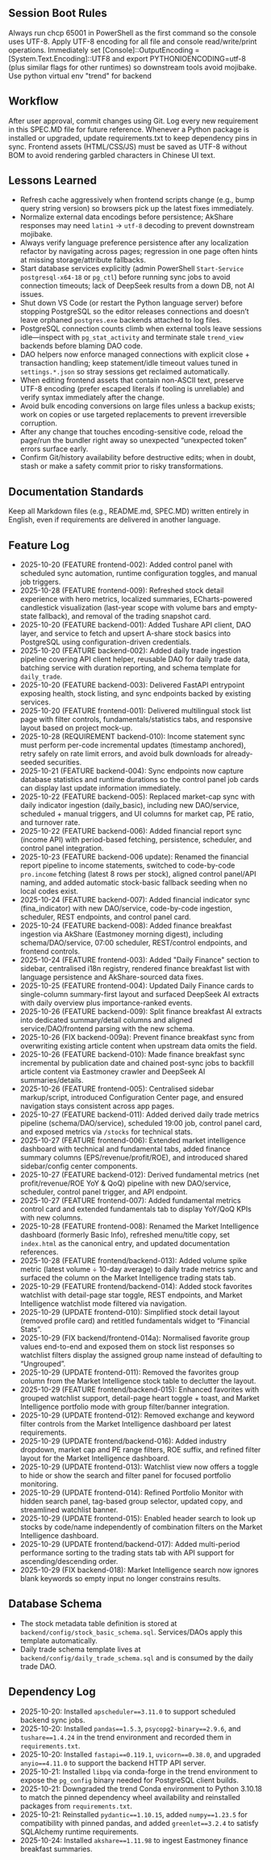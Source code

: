﻿## Session Boot Rules
Always run chcp 65001 in PowerShell as the first command so the console uses UTF-8. Apply UTF-8 encoding for all file and console read/write/print operations.
Immediately set [Console]::OutputEncoding = [System.Text.Encoding]::UTF8 and export PYTHONIOENCODING=utf-8 (plus similar flags for other runtimes) so downstream tools avoid mojibake.
Use python virtual env "trend" for backend

## Workflow
After user approval, commit changes using Git.
Log every new requirement in this SPEC.MD file for future reference.
Whenever a Python package is installed or upgraded, update requirements.txt to keep dependency pins in sync.
Frontend assets (HTML/CSS/JS) must be saved as UTF-8 without BOM to avoid rendering garbled characters in Chinese UI text.

## Lessons Learned
- Refresh cache aggressively when frontend scripts change (e.g., bump query string version) so browsers pick up the latest fixes immediately.
- Normalize external data encodings before persistence; AkShare responses may need `latin1` → `utf-8` decoding to prevent downstream mojibake.
- Always verify language preference persistence after any localization refactor by navigating across pages; regression in one page often hints at missing storage/attribute fallbacks.
- Start database services explicitly (admin PowerShell `Start-Service postgresql-x64-18` or `pg_ctl`) before running sync jobs to avoid connection timeouts; lack of DeepSeek results from a down DB, not AI issues.
- Shut down VS Code (or restart the Python language server) before stopping PostgreSQL so the editor releases connections and doesn’t leave orphaned `postgres.exe` backends attached to log files.
- PostgreSQL connection counts climb when external tools leave sessions idle—inspect with `pg_stat_activity` and terminate stale `trend_view` backends before blaming DAO code.
- DAO helpers now enforce managed connections with explicit close + transaction handling; keep statement/idle timeout values tuned in `settings.*.json` so stray sessions get reclaimed automatically.
- When editing frontend assets that contain non-ASCII text, preserve UTF-8 encoding (prefer escaped literals if tooling is unreliable) and verify syntax immediately after the change.
- Avoid bulk encoding conversions on large files unless a backup exists; work on copies or use targeted replacements to prevent irreversible corruption.
- After any change that touches encoding-sensitive code, reload the page/run the bundler right away so unexpected “unexpected token” errors surface early.
- Confirm Git/history availability before destructive edits; when in doubt, stash or make a safety commit prior to risky transformations.

## Documentation Standards
Keep all Markdown files (e.g., README.md, SPEC.MD) written entirely in English, even if requirements are delivered in another language.

## Feature Log
- 2025-10-20 (FEATURE frontend-002): Added control panel with scheduled sync automation, runtime configuration toggles, and manual job triggers.
- 2025-10-28 (FEATURE frontend-009): Refreshed stock detail experience with hero metrics, localized summaries, ECharts-powered candlestick visualization (last-year scope with volume bars and empty-state fallback), and removal of the trading snapshot card.
- 2025-10-20 (FEATURE backend-001): Added Tushare API client, DAO layer, and service to fetch and upsert A-share stock basics into PostgreSQL using configuration-driven credentials.
- 2025-10-20 (FEATURE backend-002): Added daily trade ingestion pipeline covering API client helper, reusable DAO for daily trade data, batching service with duration reporting, and schema template for `daily_trade`.
- 2025-10-20 (FEATURE backend-003): Delivered FastAPI entrypoint exposing health, stock listing, and sync endpoints backed by existing services.
- 2025-10-20 (FEATURE frontend-001): Delivered multilingual stock list page with filter controls, fundamentals/statistics tabs, and responsive layout based on project mock-up.
- 2025-10-28 (REQUIREMENT backend-010): Income statement sync must perform per-code incremental updates (timestamp anchored), retry safely on rate limit errors, and avoid bulk downloads for already-seeded securities.
- 2025-10-21 (FEATURE backend-004): Sync endpoints now capture database statistics and runtime durations so the control panel job cards can display last update information immediately.
- 2025-10-22 (FEATURE backend-005): Replaced market-cap sync with daily indicator ingestion (daily_basic), including new DAO/service, scheduled + manual triggers, and UI columns for market cap, PE ratio, and turnover rate.
- 2025-10-22 (FEATURE backend-006): Added financial report sync (income API) with period-based fetching, persistence, scheduler, and control panel integration.
- 2025-10-23 (FEATURE backend-006 update): Renamed the financial report pipeline to income statements, switched to code-by-code `pro.income` fetching (latest 8 rows per stock), aligned control panel/API naming, and added automatic stock-basic fallback seeding when no local codes exist.
- 2025-10-24 (FEATURE backend-007): Added financial indicator sync (fina_indicator) with new DAO/service, code-by-code ingestion, scheduler, REST endpoints, and control panel card.
- 2025-10-24 (FEATURE backend-008): Added finance breakfast ingestion via AkShare (Eastmoney morning digest), including schema/DAO/service, 07:00 scheduler, REST/control endpoints, and frontend controls.
- 2025-10-24 (FEATURE frontend-003): Added "Daily Finance" section to sidebar, centralised i18n registry, rendered finance breakfast list with language persistence and AkShare-sourced data fixes.
- 2025-10-25 (FEATURE frontend-004): Updated Daily Finance cards to single-column summary-first layout and surfaced DeepSeek AI extracts with daily overview plus importance-ranked events.
- 2025-10-26 (FEATURE backend-009): Split finance breakfast AI extracts into dedicated summary/detail columns and aligned service/DAO/frontend parsing with the new schema.
- 2025-10-26 (FIX backend-009a): Prevent finance breakfast sync from overwriting existing article content when upstream data omits the field.
- 2025-10-26 (FEATURE backend-010): Made finance breakfast sync incremental by publication date and chained post-sync jobs to backfill article content via Eastmoney crawler and DeepSeek AI summaries/details.
- 2025-10-26 (FEATURE frontend-005): Centralised sidebar markup/script, introduced Configuration Center page, and ensured navigation stays consistent across app pages.
- 2025-10-27 (FEATURE backend-011): Added derived daily trade metrics pipeline (schema/DAO/service), scheduled 19:00 job, control panel card, and exposed metrics via `/stocks` for technical stats.
- 2025-10-27 (FEATURE frontend-006): Extended market intelligence dashboard with technical and fundamental tabs, added finance summary columns (EPS/revenue/profit/ROE), and introduced shared sidebar/config center components.
- 2025-10-27 (FEATURE backend-012): Derived fundamental metrics (net profit/revenue/ROE YoY & QoQ) pipeline with new DAO/service, scheduler, control panel trigger, and API endpoint.
- 2025-10-27 (FEATURE frontend-007): Added fundamental metrics control card and extended fundamentals tab to display YoY/QoQ KPIs with new columns.
- 2025-10-28 (FEATURE frontend-008): Renamed the Market Intelligence dashboard (formerly Basic Info), refreshed menu/title copy, set `index.html` as the canonical entry, and updated documentation references.
- 2025-10-28 (FEATURE frontend/backend-013): Added volume spike metric (latest volume ÷ 10-day average) to daily trade metrics sync and surfaced the column on the Market Intelligence trading stats tab.
- 2025-10-29 (FEATURE frontend/backend-014): Added stock favorites watchlist with detail-page star toggle, REST endpoints, and Market Intelligence watchlist mode filtered via navigation.
- 2025-10-29 (UPDATE frontend-010): Simplified stock detail layout (removed profile card) and retitled fundamentals widget to “Financial Stats”.
- 2025-10-29 (FIX backend/frontend-014a): Normalised favorite group values end-to-end and exposed them on stock list responses so watchlist filters display the assigned group name instead of defaulting to “Ungrouped”.
- 2025-10-29 (UPDATE frontend-011): Removed the favorites group column from the Market Intelligence stock table to declutter the layout.
- 2025-10-29 (FEATURE frontend/backend-015): Enhanced favorites with grouped watchlist support, detail-page heart toggle + toast, and Market Intelligence portfolio mode with group filter/banner integration.
- 2025-10-29 (UPDATE frontend-012): Removed exchange and keyword filter controls from the Market Intelligence dashboard per latest requirements.
- 2025-10-29 (UPDATE frontend/backend-016): Added industry dropdown, market cap and PE range filters, ROE suffix, and refined filter layout for the Market Intelligence dashboard.
- 2025-10-29 (UPDATE frontend-013): Watchlist view now offers a toggle to hide or show the search and filter panel for focused portfolio monitoring.
- 2025-10-29 (UPDATE frontend-014): Refined Portfolio Monitor with hidden search panel, tag-based group selector, updated copy, and streamlined watchlist banner.
- 2025-10-29 (UPDATE frontend-015): Enabled header search to look up stocks by code/name independently of combination filters on the Market Intelligence dashboard.
- 2025-10-29 (UPDATE frontend/backend-017): Added multi-period performance sorting to the trading stats tab with API support for ascending/descending order.
- 2025-10-29 (FIX backend-018): Market Intelligence search now ignores blank keywords so empty input no longer constrains results.

## Database Schema
- The stock metadata table definition is stored at `backend/config/stock_basic_schema.sql`. Services/DAOs apply this template automatically.
- Daily trade schema template lives at `backend/config/daily_trade_schema.sql` and is consumed by the daily trade DAO.

## Dependency Log
- 2025-10-20: Installed `apscheduler==3.11.0` to support scheduled backend sync jobs.
- 2025-10-20: Installed `pandas==1.5.3`, `psycopg2-binary==2.9.6`, and `tushare==1.4.24` in the trend environment and recorded them in `requirements.txt`.
- 2025-10-20: Installed `fastapi==0.119.1`, `uvicorn==0.38.0`, and upgraded `anyio==4.11.0` to support the backend HTTP API server.
- 2025-10-21: Installed `libpq` via conda-forge in the trend environment to expose the `pg_config` binary needed for PostgreSQL client builds.
- 2025-10-21: Downgraded the trend Conda environment to Python 3.10.18 to match the pinned dependency wheel availability and reinstalled packages from `requirements.txt`.
- 2025-10-21: Reinstalled `pydantic==1.10.15`, added `numpy==1.23.5` for compatibility with pinned pandas, and added `greenlet==3.2.4` to satisfy SQLAlchemy runtime requirements.
- 2025-10-24: Installed `akshare==1.11.98` to ingest Eastmoney finance breakfast summaries.
